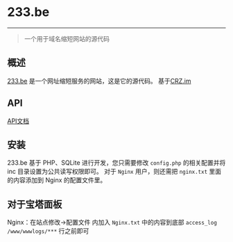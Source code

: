 # 233.be
---
> 一个用于域名缩短网站的源代码

## 概述
[233.be](https://233.be/) 是一个网址缩短服务的网站，这是它的源代码。
基于[CRZ.im](https://github.com/Caringor/CRZ.im/)

## API
[API文档](https://github.com/qNFCp/233.be/blob/master/API.md)

## 安装
233.be 基于 PHP、SQLite 进行开发，您只需要修改 `config.php` 的相关配置并将 inc 目录设置为公共读写权限即可。
对于 `Nginx` 用户，则还需把 `nginx.txt` 里面的内容添加到 Nginx 的配置文件里。

## 对于宝塔面板
Nginx：在站点修改→配置文件 内加入 `Nginx.txt` 中的内容到底部 `access_log /www/wwwlogs/***` 行之前即可
